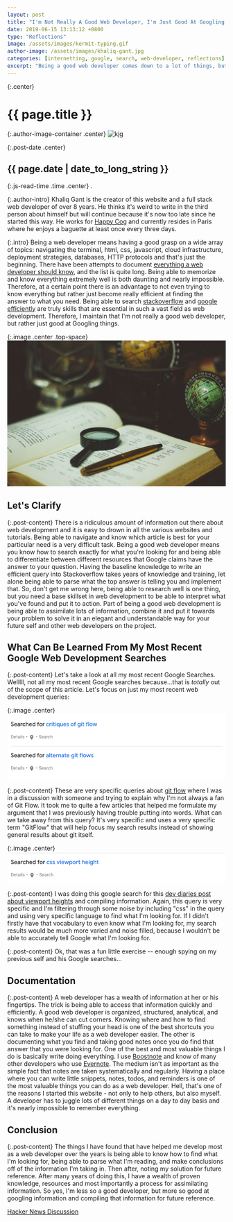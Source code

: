 ```yaml
---
layout: post
title: "I'm Not Really A Good Web Developer, I'm Just Good At Googling Things"
date: 2019-06-15 13:13:12 +0800
type: "Reflections"
image: /assets/images/kermit-typing.gif
author-image: /assets/images/khaliq-gant.jpg
categories: [internetting, google, search, web-developer, reflections]
excerpt: "Being a good web developer comes down to a lot of things, but one of the major skills is being able to Google and find the right answer on Stackoverflow..."
---
```


{:.center}
# {{ page.title }}

{:.author-image-container .center}
![kjg]({{page.author-image}})

{:.post-date .center}
## {{ page.date | date_to_long_string }}

{:.js-read-time .time .center}
.

{:.author-intro}
Khaliq Gant is the creator of this website and a full stack web developer of over 8 years.
He thinks it's weird to write in the third person about himself but will continue
because it's now too late since he started this way. He works for <a href="https://www.happycog.com/" target="_blank">Happy Cog</a>
and currently resides in Paris where he enjoys a baguette at least once every three days.

{:.intro}
Being a web developer means having a good grasp on a wide array of topics: navigating the terminal,
html, css, javascript, cloud infrastructure, deployment strategies, databases,
HTTP protocols and that's just the beginning. There have been attempts to document <a href="https://github.com/mtdvio/every-programmer-should-know" target="_blank">
everything a web developer should know</a>, and the list is quite long. Being able to
memorize and know everything extremely well is both daunting and nearly impossible. 
Therefore, at a certain point there is an advantage to not even trying to know
everything but rather just become really efficient at finding the answer to what you 
need. Being able to search [stackoverflow](/social-posts/searching-stackoverflow/) and [google efficiently](/social-posts/google-search-tips/)
are truly skills that are essential in such a vast field as web development. Therefore, I 
maintain that I'm not really a good web developer, but rather just good at Googling
things.

{:.image .center .top-space}
![research](/assets/images/researching.jpg)

## Let's Clarify

{:.post-content}
There is a ridiculous amount of information out there about web development and it is
easy to drown in all the various websites and tutorials. Being able to navigate and know
which article is best for your particular need is a very difficult task. Being a good
web developer means you know how to search exactly for what you're looking for
and being able to differentiate between different resources that Google claims
have the answer to your question. Having the baseline knowledge to write an efficient query
into Stackoverflow takes years of knowledge and training, let alone being able to parse
what the top answer is telling you and implement that. So, don't get me wrong here,
being able to research well is one thing, but you need a base skillset in web development
to be able to interpret what you've found and put it to action. Part of being a good
web development is being able to assimilate lots of information, combine it and put it towards
your problem to solve it in an elegant and understandable way for your future self
and other web developers on the project.

## What Can Be Learned From My Most Recent Google Web Development Searches

{:.post-content}
Let's take a look at all my most recent Google Searches. Welllll, not all
my most recent Google searches because...that is _totally_ out of the scope of this
article. Let's focus on just my most recent web development queries:

{:.image .center}
![google-search](/assets/images/googling/git-flows.png)

{:.post-content}
These are very specific queries about <a href="https://www.atlassian.com/git/tutorials/comparing-workflows/gitflow-workflow" target="_blank">git flow</a>
where I was in a discussion with someone and trying to explain why I'm not 
always a fan of Git Flow. It took me to quite a few articles that helped me formulate
my argument that I was previously having trouble putting into words. What can we take 
away from this query? It's very specific and uses a very specific term "GitFlow"
that will help focus my search results instead of showing general results about git itself.

{:.image .center}
![google-search-2](/assets/images/googling/viewport-height.png)

{:.post-content}
I was doing this google search for this [dev diaries post about viewport heights](/social-posts/viewport-units/)
and compiling information. Again, this query is very specific and I'm filtering through
some noise by including "css" in the query and using very specific language to 
find what I'm looking for. If I didn't firstly have that vocabulary to even know
what I'm looking for, my search results would be much more varied and noise filled,
because I wouldn't be able to accurately tell Google what I'm looking for.

{:.post-content}
Ok, that was a fun little exercise -- enough spying on my previous self and his Google searches...

## Documentation

{:.post-content}
A web developer has a wealth of information at her or his fingertips. The trick
is being able to access that information quickly and efficiently. A good web developer
is organized, structured, analytical, and knows when he/she can cut corners. Knowing where
and how to find something instead of stuffing your head is one of the best shortcuts
you can take to make your life as a web developer easier. The other is documenting
what you find and taking good notes once you do find that answer that you were looking for.
One of the best and most valuable things I do is basically write doing everything. I use
<a href="https://boostnote.io/" target="_blank">Boostnote</a> and know of many other developers who use <a href="https://evernote.com/" target="_blank">Evernote</a>. 
The medium isn't as important as the simple fact that notes are taken systematically and 
regularly. Having a place where you can write little snippets, notes, todos, and 
reminders is one of the most valuable things you can do as a web developer. Hell, that's one
of the reasons I started this website - not only to help others, but also myself. A developer
has to juggle lots of different things on a day to day basis and it's nearly impossible
to remember everything. 

## Conclusion

{:.post-content}
The things I have found that have helped me develop most as a web developer over the years
is being able to know how to find what I'm looking for, being able to parse what I'm reading,
and make conclusions off of the information I'm taking in. Then after, noting
my solution for future reference. After many years of doing this, I have a wealth of proven
knowledge, resources and most importantly a process for assimilating information. So yes,
I'm less so a good developer, but more so good at googling information and compiling
that information for future reference.

<a class="insta-link" href="https://news.ycombinator.com/item?id=20254581" target="_blank">Hacker News Discussion</a>

